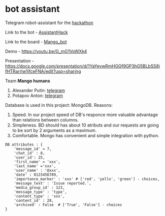 # bot assistant
Telegram robot-assistant for the [hackathon](https://tfalliance.ru/)

Link to the bot - [AssistantHack](https://t.me/mango_humans_assistant_bot)

Link to the board - [Mango_bot](https://trello.com/b/wxsCduHL/mangobot)

Demo - https://youtu.be/G_mG1VoWXk4

Presentation - https://docs.google.com/presentation/d/1YaYevwRmHGGf9GP3hG5BLbSS8ifHTRarrIw1ifceFNA/edit?usp=sharing

Team **Mango humans**
1) Alexander Putin: [telegram](https://t.me/alik_put)
2) Potapov Anton: [telegram](https://t.me/JustAnt)


Database is used in this project: MongoDB.
Reasons: 
1. Speed. In our project speed of DB's responce more valuable advantage than relations between columns.
2. Simpleness. BD should has about 10 atributs and our requests are going to be sort by 2 arguments as a maximum.
3. Comfortable. Mongo has convenient and simple integration with python.   


```
DB attributes : {
    'message_id' = 7,
    'chat_id' : 8,
    'user_id': 25,
    'first_name' = 'xxx',
    'last_name' ='xxx', 
    'user_name' : '@xxx',  
    'date' : 0123456789,
    'importance_marker' : 'xxx' # ['red', 'yello', 'green'] - choices, 
    'message_text' : 'Issue reported.',
    'media_group_id' : 123,
    'message_type' : 'type',
    'content_type' : 'xxx',
    'content_id' : 28,
    'archived' : False  # ['True', 'False'] - choices
}
```
